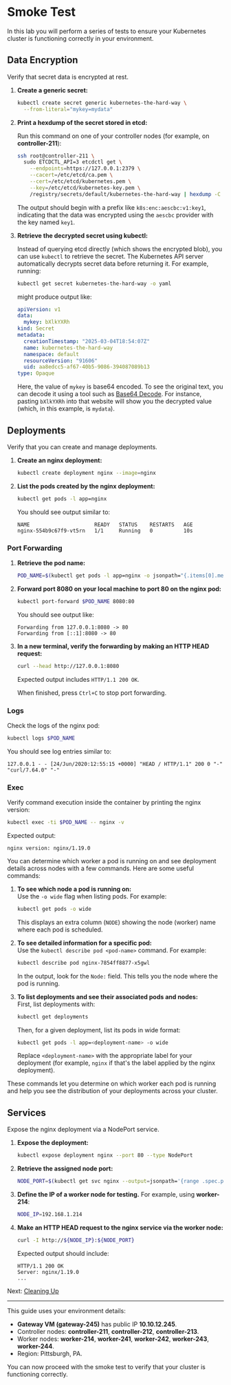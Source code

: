 # Smoke Test

In this lab you will perform a series of tests to ensure your Kubernetes cluster is functioning correctly in your environment.

## Data Encryption

Verify that secret data is encrypted at rest.

1. **Create a generic secret:**

   ```bash
   kubectl create secret generic kubernetes-the-hard-way \
     --from-literal="mykey=mydata"
   ```

2. **Print a hexdump of the secret stored in etcd:**

   Run this command on one of your controller nodes (for example, on **controller-211**):

   ```bash
   ssh root@controller-211 \
     sudo ETCDCTL_API=3 etcdctl get \
       --endpoints=https://127.0.0.1:2379 \
       --cacert=/etc/etcd/ca.pem \
       --cert=/etc/etcd/kubernetes.pem \
       --key=/etc/etcd/kubernetes-key.pem \
       /registry/secrets/default/kubernetes-the-hard-way | hexdump -C
   ```

   The output should begin with a prefix like `k8s:enc:aescbc:v1:key1`, indicating that the data was encrypted using the `aescbc` provider with the key named `key1`.

3. **Retrieve the decrypted secret using kubectl:**

   Instead of querying etcd directly (which shows the encrypted blob), you can use `kubectl` to retrieve the secret. The Kubernetes API server automatically decrypts secret data before returning it. For example, running:

   ```bash
   kubectl get secret kubernetes-the-hard-way -o yaml
   ```

   might produce output like:

   ```yaml
   apiVersion: v1
   data:
     mykey: bXlkYXRh
   kind: Secret
   metadata:
     creationTimestamp: "2025-03-04T18:54:07Z"
     name: kubernetes-the-hard-way
     namespace: default
     resourceVersion: "91606"
     uid: aa8edcc5-af67-40b5-9086-394087089b13
   type: Opaque
   ```

   Here, the value of `mykey` is base64 encoded. To see the original text, you can decode it using a tool such as [Base64 Decode](https://www.base64decode.org/). For instance, pasting `bXlkYXRh` into that website will show you the decrypted value (which, in this example, is `mydata`).

## Deployments

Verify that you can create and manage deployments.

1. **Create an nginx deployment:**

   ```bash
   kubectl create deployment nginx --image=nginx
   ```

2. **List the pods created by the nginx deployment:**

   ```bash
   kubectl get pods -l app=nginx
   ```

   You should see output similar to:

   ```plaintext
   NAME                     READY   STATUS    RESTARTS   AGE
   nginx-554b9c67f9-vt5rn   1/1     Running   0          10s
   ```

### Port Forwarding

1. **Retrieve the pod name:**

   ```bash
   POD_NAME=$(kubectl get pods -l app=nginx -o jsonpath="{.items[0].metadata.name}")
   ```

2. **Forward port 8080 on your local machine to port 80 on the nginx pod:**

   ```bash
   kubectl port-forward $POD_NAME 8080:80
   ```

   You should see output like:

   ```plaintext
   Forwarding from 127.0.0.1:8080 -> 80
   Forwarding from [::1]:8080 -> 80
   ```

3. **In a new terminal, verify the forwarding by making an HTTP HEAD request:**

   ```bash
   curl --head http://127.0.0.1:8080
   ```

   Expected output includes `HTTP/1.1 200 OK`.

   When finished, press `Ctrl+C` to stop port forwarding.

### Logs

Check the logs of the nginx pod:

```bash
kubectl logs $POD_NAME
```

You should see log entries similar to:

```plaintext
127.0.0.1 - - [24/Jun/2020:12:55:15 +0000] "HEAD / HTTP/1.1" 200 0 "-" "curl/7.64.0" "-"
```

### Exec

Verify command execution inside the container by printing the nginx version:

```bash
kubectl exec -ti $POD_NAME -- nginx -v
```

Expected output:

```plaintext
nginx version: nginx/1.19.0
```

You can determine which worker a pod is running on and see deployment details across nodes with a few commands. Here are some useful commands:

1. **To see which node a pod is running on:**  
   Use the `-o wide` flag when listing pods. For example:  
   ```bash
   kubectl get pods -o wide
   ```  
   This displays an extra column (`NODE`) showing the node (worker) name where each pod is scheduled.

2. **To see detailed information for a specific pod:**  
   Use the `kubectl describe pod <pod-name>` command. For example:  
   ```bash
   kubectl describe pod nginx-7854ff8877-x5gwl
   ```  
   In the output, look for the `Node:` field. This tells you the node where the pod is running.

3. **To list deployments and see their associated pods and nodes:**  
   First, list deployments with:  
   ```bash
   kubectl get deployments
   ```  
   Then, for a given deployment, list its pods in wide format:  
   ```bash
   kubectl get pods -l app=<deployment-name> -o wide
   ```  
   Replace `<deployment-name>` with the appropriate label for your deployment (for example, `nginx` if that's the label applied by the nginx deployment).

These commands let you determine on which worker each pod is running and help you see the distribution of your deployments across your cluster.

## Services

Expose the nginx deployment via a NodePort service.

1. **Expose the deployment:**

   ```bash
   kubectl expose deployment nginx --port 80 --type NodePort
   ```

2. **Retrieve the assigned node port:**

   ```bash
   NODE_PORT=$(kubectl get svc nginx --output=jsonpath='{range .spec.ports[0]}{.nodePort}')
   ```

3. **Define the IP of a worker node for testing.** For example, using **worker-214**:

   ```bash
   NODE_IP=192.168.1.214
   ```

4. **Make an HTTP HEAD request to the nginx service via the worker node:**

   ```bash
   curl -I http://${NODE_IP}:${NODE_PORT}
   ```

   Expected output should include:

   ```plaintext
   HTTP/1.1 200 OK
   Server: nginx/1.19.0
   ...
   ```

Next: [Cleaning Up](14-cleanup.md)

---

This guide uses your environment details:
- **Gateway VM (gateway-245)** has public IP **10.10.12.245**.
- Controller nodes: **controller-211**, **controller-212**, **controller-213**.
- Worker nodes: **worker-214**, **worker-241**, **worker-242**, **worker-243**, **worker-244**.
- Region: Pittsburgh, PA.

You can now proceed with the smoke test to verify that your cluster is functioning correctly.

